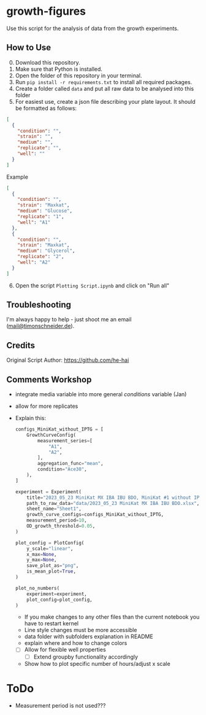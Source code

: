 # growth-figures

Use this script for the analysis of data from the growth experiments.

## How to Use

0. Download this repository.
1. Make sure that Python is installed.
2. Open the folder of this repository in your terminal.
3. Run `pip install -r requirements.txt` to install all required packages.
4. Create a folder called `data` and put all raw data to be analysed into this folder
5. For easiest use, create a json file describing your plate layout. It should be formatted as follows:

```json
[
  {
    "condition": "",
    "strain": "",
    "medium": "",
    "replicate": "",
    "well": ""
  }
]
```

Example

```json
[
  {
    "condition": "",
    "strain": "Maxkat",
    "medium": "Glucose",
    "replicate": "1",
    "well": "A1"
  },
  {
    "condition": "",
    "strain": "Maxkat",
    "medium": "Glycerol",
    "replicate": "2",
    "well": "A2"
  }
]
```

6. Open the script `Plotting Script.ipynb` and click on "Run all"

## Troubleshooting

I'm always happy to help - just shoot me an email (mail@timonschneider.de).

## Credits

Original Script Author: https://github.com/he-hai

## Comments Workshop

- integrate media variable into more general _conditions_ variable (Jan)
- allow for more replicates
- Explain this:

  ```python
  configs_MiniKat_without_IPTG = [
      GrowthCurveConfig(
          measurement_series=[
              "A1",
              "A2",
          ],
          aggregation_func="mean",
          condition="Ace30",
      ),
  ]

  experiment = Experiment(
      title="2023_05_23 MiniKat MX IBA IBU BDO, MiniKat #1 without IPTG",
      path_to_raw_data="data/2023_05_23 MiniKat MX IBA IBU BDO.xlsx",
      sheet_name="Sheet1",
      growth_curve_configs=configs_MiniKat_without_IPTG,
      measurement_period=10,
      OD_growth_threshold=0.05,
  )

  plot_config = PlotConfig(
      y_scale="linear",
      x_max=None,
      y_max=None,
      save_plot_as="png",
      is_mean_plot=True,
  )

  plot_no_numbers(
      experiment=experiment,
      plot_config=plot_config,
  )
  ```

  - If you make changes to any other files than the current notebook you have to restart kernel
  - Line style changes must be more accessible
  - data folder with subfolders explanation in README
  - explain where and how to change colors
  - [ ] Allow for flexible well properties
    - [ ] Extend groupby functionality accordingly
  - Show how to plot specific number of hours/adjust x scale

# ToDo

- Measurement period is not used???
